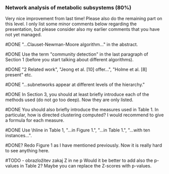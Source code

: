 ### Network analysis of metabolic subsystems (80%)

Very nice improvement from last time! Please also do the remaining part on this
level. I only list some minor comments below regarding the presentation, but
please consider also my earlier comments that you have not yet managed.

#DONE
"...Clauset-Newman-Moore algorithm..." in the abstract.

#DONE
Use the term "community detection" in the last paragraph of Section 1 (before
you start talking about different algorithms).

#DONE
"2 Related work", "Jeong et al. [10] offer...", "Holme et al. [8] present" etc.

#DONE
"...subnetworks appear at different levels of the hierarchy."

#DONE
In Section 3, you should at least briefly introduce each of the methods used (do
not go too deep). Now they are only listed.

#DONE
You should also briefly introduce the measures used in Table 1. In particular,
how is directed clustering computed? I would recommend to give a formula for
each measure.

#DONE
Use \hline in Table 1, "...in Figure 1.", "...in Table 1.", "...with ten
instances...".

#DONE?
Redo Figure 1 as I have mentioned previously. Now it is really hard to see
anything here.

#TODO - obrazložitev zakaj Z in ne p
Would it be better to add also the p-values in Table 2? Maybe you can replace
the Z-scores with p-values.
